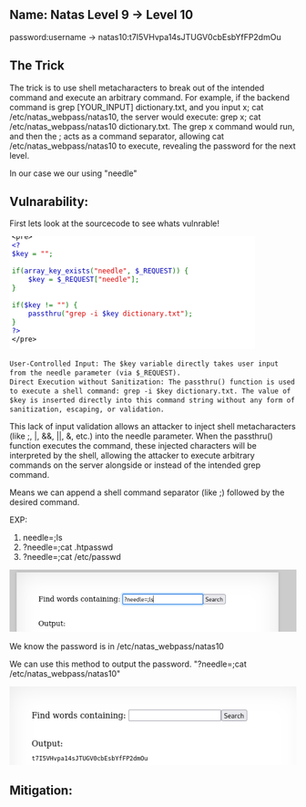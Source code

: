 ## Name: Natas Level 9 → Level 10

password:username ->
natas10:t7I5VHvpa14sJTUGV0cbEsbYfFP2dmOu

## The Trick
The trick is to use shell metacharacters to break out of the intended command and execute an arbitrary command. For example, if the backend command is grep [YOUR_INPUT] dictionary.txt, and you input x; cat /etc/natas_webpass/natas10, the server would execute: grep x; cat /etc/natas_webpass/natas10 dictionary.txt. The grep x command would run, and then the ; acts as a command separator, allowing cat /etc/natas_webpass/natas10 to execute, revealing the password for the next level.

In our case we our using "needle"

## Vulnarability: 

First lets look at the sourcecode to see whats vulnrable!

![Alt text for the image](10.png)

    User-Controlled Input: The $key variable directly takes user input from the needle parameter (via $_REQUEST).
    Direct Execution without Sanitization: The passthru() function is used to execute a shell command: grep -i $key dictionary.txt. The value of $key is inserted directly into this command string without any form of sanitization, escaping, or validation.

This lack of input validation allows an attacker to inject shell metacharacters (like ;, |, &&, ||, &, etc.) into the needle parameter. When the passthru() function executes the command, these injected characters will be interpreted by the shell, allowing the attacker to execute arbitrary commands on the server alongside or instead of the intended grep command.

Means we can append a shell command separator (like ;) followed by the desired command. 

EXP: 
1. needle=;ls 
2. ?needle=;cat .htpasswd
3. ?needle=;cat /etc/passwd

![Alt text for the image](natas9_4.png)

We know the password is in /etc/natas_webpass/natas10

We can use this method to output the password. "?needle=;cat /etc/natas_webpass/natas10"

![Alt text for the image](natas9_3.png)

## Mitigation: 
